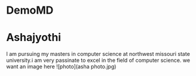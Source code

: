 # DemoMD
# Ashajyothi
I am pursuing my masters in computer science at northwest missouri state university.i am very passinate to excel in the field of computer science.
we want an image here
![photo](asha photo.jpg)

